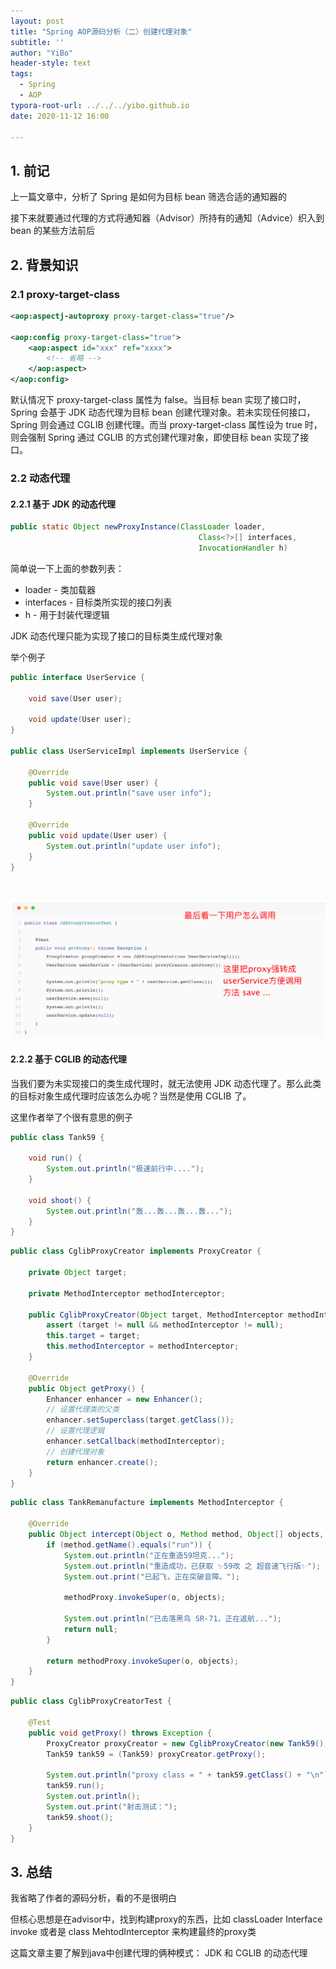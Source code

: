 ```yaml
---
layout: post
title: "Spring AOP源码分析（二）创建代理对象"
subtitle: ''
author: "YiBo"
header-style: text
tags:
  - Spring
  - AOP
typora-root-url: ../../../yibo.github.io
date: 2020-11-12 16:00

---
```


## 1. 前记

上一篇文章中，分析了 Spring 是如何为目标 bean 筛选合适的通知器的

接下来就要通过代理的方式将通知器（Advisor）所持有的通知（Advice）织入到 bean 的某些方法前后

## 2. 背景知识

### 2.1 proxy-target-class

```xml
<aop:aspectj-autoproxy proxy-target-class="true"/>

<aop:config proxy-target-class="true">
    <aop:aspect id="xxx" ref="xxxx">
        <!-- 省略 -->
    </aop:aspect>
</aop:config>
```

默认情况下 proxy-target-class 属性为 false。当目标 bean 实现了接口时，Spring 会基于 JDK 动态代理为目标 bean 创建代理对象。若未实现任何接口，Spring 则会通过 CGLIB 创建代理。而当 proxy-target-class 属性设为 true 时，则会强制 Spring 通过 CGLIB 的方式创建代理对象，即使目标 bean 实现了接口。

### 2.2 动态代理

#### 2.2.1 基于 JDK 的动态代理

```java
public static Object newProxyInstance(ClassLoader loader,
                                          Class<?>[] interfaces,
                                          InvocationHandler h)
```

简单说一下上面的参数列表：

- loader - 类加载器
- interfaces - 目标类所实现的接口列表
- h - 用于封装代理逻辑

JDK 动态代理只能为实现了接口的目标类生成代理对象



举个例子

```java
public interface UserService {

    void save(User user);

    void update(User user);
}

public class UserServiceImpl implements UserService {

    @Override
    public void save(User user) {
        System.out.println("save user info");
    }

    @Override
    public void update(User user) {
        System.out.println("update user info");
    }
}	
```



![image-20201112160313588](/img/in-post/2020-11/image-20201112160313588.png)

![image-20201112160611889](/img/in-post/2020-11/image-20201112160611889.png)



#### 2.2.2 基于 CGLIB 的动态代理

当我们要为未实现接口的类生成代理时，就无法使用 JDK 动态代理了。那么此类的目标对象生成代理时应该怎么办呢？当然是使用 CGLIB 了。

这里作者举了个很有意思的例子

```java
public class Tank59 {

    void run() {
        System.out.println("极速前行中....");
    }

    void shoot() {
        System.out.println("轰...轰...轰...轰...");
    }
}
```

```java
public class CglibProxyCreator implements ProxyCreator {

    private Object target;

    private MethodInterceptor methodInterceptor;

    public CglibProxyCreator(Object target, MethodInterceptor methodInterceptor) {
        assert (target != null && methodInterceptor != null);
        this.target = target;
        this.methodInterceptor = methodInterceptor;
    }

    @Override
    public Object getProxy() {
        Enhancer enhancer = new Enhancer();
        // 设置代理类的父类
        enhancer.setSuperclass(target.getClass());
        // 设置代理逻辑
        enhancer.setCallback(methodInterceptor);
        // 创建代理对象
        return enhancer.create();
    }
}
```

```java
public class TankRemanufacture implements MethodInterceptor {

    @Override
    public Object intercept(Object o, Method method, Object[] objects, MethodProxy methodProxy) throws Throwable {
        if (method.getName().equals("run")) {
            System.out.println("正在重造59坦克...");
            System.out.println("重造成功，已获取 ✨59改 之 超音速飞行版✨");
            System.out.print("已起飞，正在突破音障。");

            methodProxy.invokeSuper(o, objects);

            System.out.println("已击落黑鸟 SR-71，正在返航...");
            return null;
        }

        return methodProxy.invokeSuper(o, objects);
    }
}
```

```java
public class CglibProxyCreatorTest {

    @Test
    public void getProxy() throws Exception {
        ProxyCreator proxyCreator = new CglibProxyCreator(new Tank59(), new TankRemanufacture());
        Tank59 tank59 = (Tank59) proxyCreator.getProxy();
        
        System.out.println("proxy class = " + tank59.getClass() + "\n");
        tank59.run();
        System.out.println();
        System.out.print("射击测试：");
        tank59.shoot();
    }
}
```

## 3. 总结

我省略了作者的源码分析，看的不是很明白

但核心思想是在advisor中，找到构建proxy的东西，比如 classLoader Interface invoke 或者是 class MehtodInterceptor 来构建最终的proxy类

这篇文章主要了解到java中创建代理的俩种模式： JDK 和 CGLIB 的动态代理